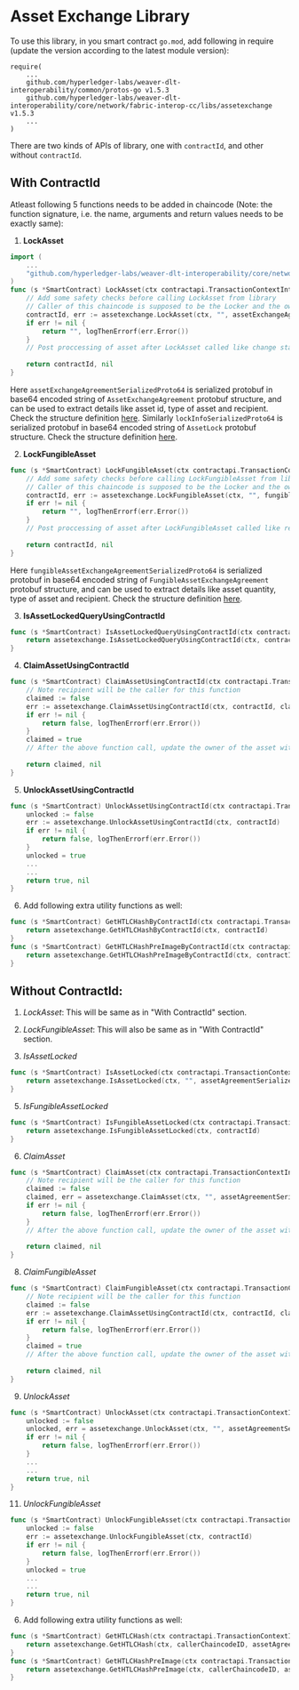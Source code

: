 <!--
 Copyright IBM Corp. All Rights Reserved.

 SPDX-License-Identifier: CC-BY-4.0
 -->
# Asset Exchange Library

To use this library, in you smart contract `go.mod`, add following in require (update the version according to the latest module version):
```
require(
    ...
    github.com/hyperledger-labs/weaver-dlt-interoperability/common/protos-go v1.5.3
    github.com/hyperledger-labs/weaver-dlt-interoperability/core/network/fabric-interop-cc/libs/assetexchange v1.5.3
    ...
)
```

There are two kinds of APIs of library, one with `contractId`, and other without `contractId`.

## With ContractId

Atleast following 5 functions needs to be added in chaincode (Note: the function signature, i.e. the name,  arguments and return values needs to be exactly same):
1. **LockAsset**
  ```go
  import (
      ...
      "github.com/hyperledger-labs/weaver-dlt-interoperability/core/network/fabric-interop-cc/libs/assetexchange"
  )
  func (s *SmartContract) LockAsset(ctx contractapi.TransactionContextInterface, assetExchangeAgreementSerializedProto64 string, lockInfoSerializedProto64 string) (string, error) {
      // Add some safety checks before calling LockAsset from library
      // Caller of this chaincode is supposed to be the Locker and the owner of the asset being locked.
      contractId, err := assetexchange.LockAsset(ctx, "", assetExchangeAgreementSerializedProto64, lockInfoSerializedProto64)
      if err != nil {
          return "", logThenErrorf(err.Error())
      }
      // Post proccessing of asset after LockAsset called like change status of the asset so that it can't be spent.
      
      return contractId, nil
  }
  ```
  Here `assetExchangeAgreementSerializedProto64` is serialized protobuf in base64 encoded string of `AssetExchangeAgreement` protobuf structure, and can be used to extract details like asset id, type of asset and recipient. Check the structure definition [here](https://github.com/hyperledger-labs/weaver-dlt-interoperability/blob/main/rfcs/formats/assets/exchange.md#representing-two-party-asset-exchange-agreements). 
  Similarly `lockInfoSerializedProto64` is serialized protobuf in base64 encoded string of `AssetLock` protobuf structure. Check the structure definition [here](https://github.com/hyperledger-labs/weaver-dlt-interoperability/blob/main/rfcs/formats/assets/exchange.md#representing-locks-on-assets).
  
2. **LockFungibleAsset**
  ```go
  func (s *SmartContract) LockFungibleAsset(ctx contractapi.TransactionContextInterface, fungibleAssetExchangeAgreementSerializedProto64 string, lockInfoSerializedProto64 string) (string, error) {
      // Add some safety checks before calling LockFungibleAsset from library
      // Caller of this chaincode is supposed to be the Locker and the owner of the asset being locked.
      contractId, err := assetexchange.LockFungibleAsset(ctx, "", fungibleAssetExchangeAgreementSerializedProto64, lockInfoSerializedProto64)
      if err != nil {
          return "", logThenErrorf(err.Error())
      }
      // Post proccessing of asset after LockFungibleAsset called like reduce the amount of tokens owned by the locker, or mark it locked so that it can't be spent.
      
      return contractId, nil
  }
  ```
  Here `fungibleAssetExchangeAgreementSerializedProto64` is serialized protobuf in base64 encoded string of `FungibleAssetExchangeAgreement` protobuf structure, and can be used to extract details like asset quantity, type of asset and recipient. Check the structure definition [here](https://github.com/hyperledger-labs/weaver-dlt-interoperability/blob/main/rfcs/formats/assets/exchange.md#representing-two-party-asset-exchange-agreements).
  
3. **IsAssetLockedQueryUsingContractId**
  ```go
  func (s *SmartContract) IsAssetLockedQueryUsingContractId(ctx contractapi.TransactionContextInterface, contractId string) (bool, error) {
      return assetexchange.IsAssetLockedQueryUsingContractId(ctx, contractId)
  }
  ```
  
4. **ClaimAssetUsingContractId**
  ```go
  func (s *SmartContract) ClaimAssetUsingContractId(ctx contractapi.TransactionContextInterface, contractId, claimInfoSerializedProto64 string) (bool, error) {
      // Note recipient will be the caller for this function
      claimed := false
      err := assetexchange.ClaimAssetUsingContractId(ctx, contractId, claimInfoSerializedProto64)
      if err != nil {
          return false, logThenErrorf(err.Error())
      }
      claimed = true
      // After the above function call, update the owner of the asset with recipeint/caller
      
      return claimed, nil
  }
  ```
  
5. **UnlockAssetUsingContractId**
  ```go
  func (s *SmartContract) UnlockAssetUsingContractId(ctx contractapi.TransactionContextInterface, contractId string) (bool, error) {
      unlocked := false
      err := assetexchange.UnlockAssetUsingContractId(ctx, contractId)
      if err != nil {
          return false, logThenErrorf(err.Error())
      }
      unlocked = true
      ...
      ...
      return true, nil
  }
  ```

6. Add following extra utility functions as well:
  ```go
  func (s *SmartContract) GetHTLCHashByContractId(ctx contractapi.TransactionContextInterface, contractId string) (string, error) {
      return assetexchange.GetHTLCHashByContractId(ctx, contractId)
  }
  func (s *SmartContract) GetHTLCHashPreImageByContractId(ctx contractapi.TransactionContextInterface, contractId string) (string, error) {
      return assetexchange.GetHTLCHashPreImageByContractId(ctx, contractId)
  }
  ```

## Without ContractId:

1. *LockAsset*: This will be same as in "With ContractId" section.

2. *LockFungibleAsset*: This will also be same as in "With ContractId" section.

3. *IsAssetLocked*
```go
func (s *SmartContract) IsAssetLocked(ctx contractapi.TransactionContextInterface, assetAgreementSerializedProto64 string) (bool, error) {
    return assetexchange.IsAssetLocked(ctx, "", assetAgreementSerializedProto64)
}
```

5. *IsFungibleAssetLocked*
```go
func (s *SmartContract) IsFungibleAssetLocked(ctx contractapi.TransactionContextInterface, contractId string) (bool, error) {
    return assetexchange.IsFungibleAssetLocked(ctx, contractId)
}
```

6. *ClaimAsset*
```go
func (s *SmartContract) ClaimAsset(ctx contractapi.TransactionContextInterface, assetAgreementSerializedProto64 string, claimInfoSerializedProto64 string) (bool, error) {
    // Note recipient will be the caller for this function
    claimed := false
    claimed, err = assetexchange.ClaimAsset(ctx, "", assetAgreementSerializedProto64, claimInfoSerializedProto64)
    if err != nil {
        return false, logThenErrorf(err.Error())
    }
    // After the above function call, update the owner of the asset with recipeint/caller
    
    return claimed, nil
}
```

8. *ClaimFungibleAsset*
```go
func (s *SmartContract) ClaimFungibleAsset(ctx contractapi.TransactionContextInterface, contractId, claimInfoSerializedProto64 string) (bool, error) {
    // Note recipient will be the caller for this function
    claimed := false
    err := assetexchange.ClaimAssetUsingContractId(ctx, contractId, claimInfoSerializedProto64)
    if err != nil {
        return false, logThenErrorf(err.Error())
    }
    claimed = true
    // After the above function call, update the owner of the asset with recipeint/caller
    
    return claimed, nil
}
```

9. *UnlockAsset*
```go
func (s *SmartContract) UnlockAsset(ctx contractapi.TransactionContextInterface, assetAgreementSerializedProto64 string) (bool, error) {
    unlocked := false
    unlocked, err = assetexchange.UnlockAsset(ctx, "", assetAgreementSerializedProto64)
    if err != nil {
        return false, logThenErrorf(err.Error())
    }
    ...
    ...
    return true, nil
}
```

11. *UnlockFungibleAsset*
```go
func (s *SmartContract) UnlockFungibleAsset(ctx contractapi.TransactionContextInterface, contractId string) (bool, error) {
    unlocked := false
    err := assetexchange.UnlockFungibleAsset(ctx, contractId)
    if err != nil {
        return false, logThenErrorf(err.Error())
    }
    unlocked = true
    ...
    ...
    return true, nil
}
```

6. Add following extra utility functions as well:
  ```go
  func (s *SmartContract) GetHTLCHash(ctx contractapi.TransactionContextInterface, callerChaincodeID, assetAgreementBytesBase64 string) (string, error) {
      return assetexchange.GetHTLCHash(ctx, callerChaincodeID, assetAgreementBytesBase64)
  }
  func (s *SmartContract) GetHTLCHashPreImage(ctx contractapi.TransactionContextInterface, callerChaincodeID, assetAgreementBytesBase64 string) (string, error) {
      return assetexchange.GetHTLCHashPreImage(ctx, callerChaincodeID, assetAgreementBytesBase64)
  }
  ```